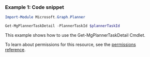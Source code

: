 ### Example 1: Code snippet

```powershellImport-Module Microsoft.Graph.Planner

Get-MgPlannerTaskDetail -PlannerTaskId $plannerTaskId
```
This example shows how to use the Get-MgPlannerTaskDetail Cmdlet.
To learn about permissions for this resource, see the [permissions reference](/graph/permissions-reference).

